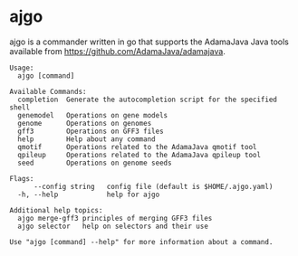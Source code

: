 # ajgo

ajgo is a commander written in go that supports the AdamaJava Java
tools available from https://github.com/AdamaJava/adamajava. 

```
Usage:
  ajgo [command]

Available Commands:
  completion  Generate the autocompletion script for the specified shell
  genemodel   Operations on gene models
  genome      Operations on genomes
  gff3        Operations on GFF3 files
  help        Help about any command
  qmotif      Operations related to the AdamaJava qmotif tool
  qpileup     Operations related to the AdamaJava qpileup tool
  seed        Operations on genome seeds

Flags:
      --config string   config file (default is $HOME/.ajgo.yaml)
  -h, --help            help for ajgo

Additional help topics:
  ajgo merge-gff3 principles of merging GFF3 files
  ajgo selector   help on selectors and their use

Use "ajgo [command] --help" for more information about a command.
```
